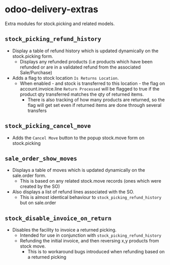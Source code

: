 # odoo-delivery-extras

Extra modules for stock.picking and related models.

## `stock_picking_refund_history`

- Display a table of refund history which is updated dynamically on the stock.picking form.
  - Displays any refunded products (i.e products which have been refunded or are in a validated refund from the associated Sale/Purchase)
- Adds a flag to stock location `Is Returns Location`.
  - When enabled - and stock is transferred to this location - the flag on account.invoice.line `Return Processed` will be flagged to true if the product qty transferred matches the qty of returned items.
    - There is also tracking of how many products are returned, so the flag will get set even if returned items are done through several transfers

## `stock_picking_cancel_move`
- Adds the `Cancel Move` button to the popup stock.move form on stock.picking

## `sale_order_show_moves`
- Displays a table of moves which is updated dynamically on the sale.order form.
  - This is based on any related stock.move records (ones which were created by the SO)
- Also displays a list of refund lines associated with the SO.
  - This is almost identical behaviour to `stock_picking_refund_history` but on sale.order

## `stock_disable_invoice_on_return`
- Disables the facility to invoice a returned picking.
  - Intended for use in conjunction with `stock_picking_refund_history`
  - Refunding the initial invoice, and then reversing x,y products from stock move. 
    - This is to workaround bugs introduced when refunding based on a returned picking
